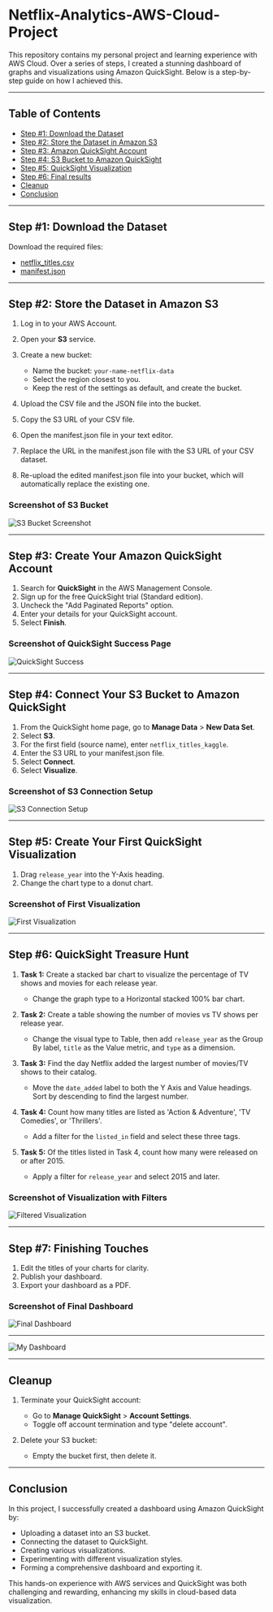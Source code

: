 # Netflix-Analytics-AWS-Cloud-Project

This repository contains my personal project and learning experience with AWS Cloud. Over a series of steps, I created a stunning dashboard of graphs and visualizations using Amazon QuickSight. Below is a step-by-step guide on how I achieved this.

---

## Table of Contents

- [Step #1: Download the Dataset](#step-1-download-the-dataset)
- [Step #2: Store the Dataset in Amazon S3](#step-2-store-the-dataset-in-amazon-s3)
- [Step #3: Amazon QuickSight Account](#step-3-create-amazon-quicksight-account)
- [Step #4: S3 Bucket to Amazon QuickSight](#step-4-connect-s3-bucket-to-amazon-quicksight)
- [Step #5: QuickSight Visualization](#step-5-create-quicksight-visualization)
- [Step #6: Final results](#step-7-final-results)
- [Cleanup](#cleanup)
- [Conclusion](#conclusion)

---

## Step #1: Download the Dataset

Download the required files:
- [netflix_titles.csv](https://github.com/DaudCloud-sudo/Netflix-Analytics-AWS-Cloud-Project/blob/main/netflix_titles.csv) 
- [manifest.json](https://github.com/DaudCloud-sudo/Netflix-Analytics-AWS-Cloud-Project/blob/main/manifest.json) 

---

## Step #2: Store the Dataset in Amazon S3

1. Log in to your AWS Account.
2. Open your **S3** service.
3. Create a new bucket:
    - Name the bucket: `your-name-netflix-data`
    - Select the region closest to you.
    - Keep the rest of the settings as default, and create the bucket.

4. Upload the CSV file and the JSON file into the bucket.
5. Copy the S3 URL of your CSV file.
6. Open the manifest.json file in your text editor.
7. Replace the URL in the manifest.json file with the S3 URL of your CSV dataset.
8. Re-upload the edited manifest.json file into your bucket, which will automatically replace the existing one.

### Screenshot of S3 Bucket
![S3 Bucket Screenshot](path_to_screenshot)

---

## Step #3: Create Your Amazon QuickSight Account

1. Search for **QuickSight** in the AWS Management Console.
2. Sign up for the free QuickSight trial (Standard edition).
3. Uncheck the "Add Paginated Reports" option.
4. Enter your details for your QuickSight account.
5. Select **Finish**.

### Screenshot of QuickSight Success Page
![QuickSight Success](path_to_screenshot)

---

## Step #4: Connect Your S3 Bucket to Amazon QuickSight

1. From the QuickSight home page, go to **Manage Data** > **New Data Set**.
2. Select **S3**.
3. For the first field (source name), enter `netflix_titles_kaggle`.
4. Enter the S3 URL to your manifest.json file.
5. Select **Connect**.
6. Select **Visualize**.

### Screenshot of S3 Connection Setup
![S3 Connection Setup](path_to_screenshot)

---

## Step #5: Create Your First QuickSight Visualization

1. Drag `release_year` into the Y-Axis heading.
2. Change the chart type to a donut chart.

### Screenshot of First Visualization
![First Visualization](path_to_screenshot)

---

## Step #6: QuickSight Treasure Hunt

1. **Task 1:** Create a stacked bar chart to visualize the percentage of TV shows and movies for each release year.
    - Change the graph type to a Horizontal stacked 100% bar chart.

2. **Task 2:** Create a table showing the number of movies vs TV shows per release year.
    - Change the visual type to Table, then add `release_year` as the Group By label, `title` as the Value metric, and `type` as a dimension.

3. **Task 3:** Find the day Netflix added the largest number of movies/TV shows to their catalog.
    - Move the `date_added` label to both the Y Axis and Value headings. Sort by descending to find the largest number.

4. **Task 4:** Count how many titles are listed as 'Action & Adventure', 'TV Comedies', or 'Thrillers'.
    - Add a filter for the `listed_in` field and select these three tags.

5. **Task 5:** Of the titles listed in Task 4, count how many were released on or after 2015.
    - Apply a filter for `release_year` and select 2015 and later.

### Screenshot of Visualization with Filters
![Filtered Visualization](path_to_screenshot)

---

## Step #7: Finishing Touches

1. Edit the titles of your charts for clarity.
2. Publish your dashboard.
3. Export your dashboard as a PDF.

### Screenshot of Final Dashboard
![Final Dashboard](path_to_screenshot)

---

![My Dashboard](../mnt/data/image.png)

---

## Cleanup

1. Terminate your QuickSight account:
    - Go to **Manage QuickSight** > **Account Settings**.
    - Toggle off account termination and type "delete account".
    
2. Delete your S3 bucket:
    - Empty the bucket first, then delete it.

---

## Conclusion

In this project, I successfully created a dashboard using Amazon QuickSight by:
- Uploading a dataset into an S3 bucket.
- Connecting the dataset to QuickSight.
- Creating various visualizations.
- Experimenting with different visualization styles.
- Forming a comprehensive dashboard and exporting it.

This hands-on experience with AWS services and QuickSight was both challenging and rewarding, enhancing my skills in cloud-based data visualization.

